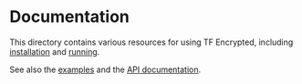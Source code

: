 # Documentation

This directory contains various resources for using TF Encrypted, including [installation](./INSTALL.md) and [running](./RUNNING.md).

See also the [examples](/examples/) and the [API documentation](https://tf-encrypted.readthedocs.io/en/latest/index.html).
